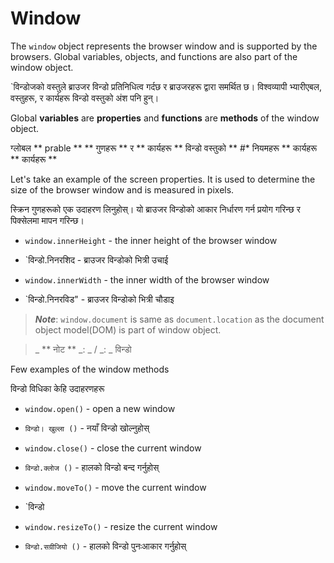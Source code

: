 # Window

The `window` object represents the browser window and is supported by the browsers. Global variables, objects, and functions are also part of the window object. 

`विन्डोजको वस्तुले ब्राउजर विन्डो प्रतिनिधित्व गर्दछ र ब्राउजरहरू द्वारा समर्थित छ। विश्वव्यापी भ्यारीएबल, वस्तुहरू, र कार्यहरू विन्डो वस्तुको अंश पनि हुन्।

Global **variables** are **properties** and **functions** are **methods** of the window object.

ग्लोबल ** prable ** ** गुणहरू ** र ** कार्यहरू ** विन्डो वस्तुको ** #* नियमहरू ** कार्यहरू ** कार्यहरू **

Let's take an example of the screen properties. It is used to determine the size of the browser window and is measured in pixels.    

स्क्रिन गुणहरूको एक उदाहरण लिनुहोस्। यो ब्राउजर विन्डोको आकार निर्धारण गर्न प्रयोग गरिन्छ र पिक्सेलमा मापन गरिन्छ।

* `window.innerHeight` - the inner height of the browser window

* `विन्डो.निनरशिद - ब्राउजर विन्डोको भित्री उचाई
* `window.innerWidth` - the inner width of the browser window

* `विन्डो.निनरविड" - ब्राउजर विन्डोको भित्री चौडाइ

> _**Note**_:  `window.document` is same as   `document.location` as  the document object model\(DOM\) is part of window object.

> _ ** नोट ** _: _ / _: _ विन्डो

Few examples of the window methods

विन्डो विधिका केहि उदाहरणहरू

* `window.open()` - open a new window

* `विन्डो। खुल्ला ()` - नयाँ विन्डो खोल्नुहोस्
* `window.close()` - close the current window

* `विन्डो.क्लोज ()` - हालको विन्डो बन्द गर्नुहोस्
* `window.moveTo()` - move the current window

* `विन्डो
* `window.resizeTo()` - resize the current window

* `विन्डो.सग्रीजियो ()` - हालको विन्डो पुनःआकार गर्नुहोस्

 



